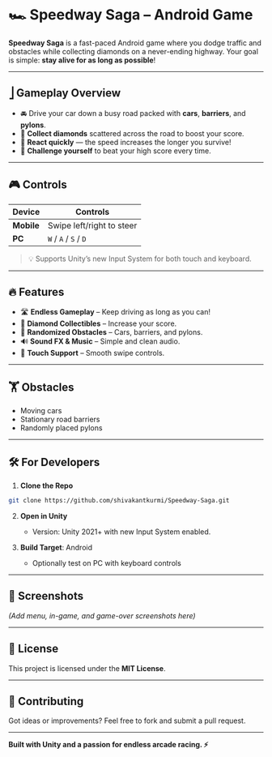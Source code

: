 # 🏎️ Speedway Saga – Android Game

**Speedway Saga** is a fast-paced Android game where you dodge traffic and obstacles while collecting diamonds on a never-ending highway. Your goal is simple: **stay alive for as long as possible**!

---

## ⎦️ Gameplay Overview

- 🚘 Drive your car down a busy road packed with **cars**, **barriers**, and **pylons**.
- 💎 **Collect diamonds** scattered across the road to boost your score.
- 🧠 **React quickly** — the speed increases the longer you survive!
- 🎯 **Challenge yourself** to beat your high score every time.

---

## 🎮 Controls

| Device     | Controls                                    |
| ---------- | ------------------------------------------- |
| **Mobile** | Swipe left/right to steer                   |
| **PC**     | `W` / `A` / `S` / `D`  |

> 💡 Supports Unity’s new Input System for both touch and keyboard.

---

## 🔥 Features

- 🛣️ **Endless Gameplay** – Keep driving as long as you can!
- 💎 **Diamond Collectibles** – Increase your score.
- 🚗 **Randomized Obstacles** – Cars, barriers, and pylons.
- 🔊 **Sound FX & Music** – Simple and clean audio.
- 📱 **Touch Support** – Smooth swipe controls.

---

## 🏋️ Obstacles

- Moving cars
- Stationary road barriers
- Randomly placed pylons

---

## 🛠️ For Developers

1. **Clone the Repo**

```bash
git clone https://github.com/shivakantkurmi/Speedway-Saga.git
```

2. **Open in Unity**

   - Version: Unity 2021+ with new Input System enabled.

3. **Build Target**: Android

   - Optionally test on PC with keyboard controls

---

## 📸 Screenshots

*(Add menu, in-game, and game-over screenshots here)*

---

## 📜 License

This project is licensed under the **MIT License**.

---

## 🙌 Contributing

Got ideas or improvements? Feel free to fork and submit a pull request.

---

**Built with Unity and a passion for endless arcade racing. ⚡**

